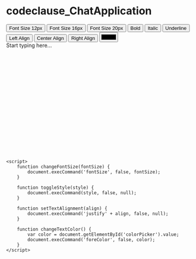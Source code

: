 # codeclause_ChatApplication
<!DOCTYPE html>
<html>
<head>
    <title>Text Editor</title>
    <style>
        #editor {
            width: 100%;
            height: 300px;
        }
    </style>
</head>
<body>
    <div>
        <button onclick="changeFontSize('12px')">Font Size 12px</button>
        <button onclick="changeFontSize('16px')">Font Size 16px</button>
        <button onclick="changeFontSize('20px')">Font Size 20px</button>
        <button onclick="toggleStyle('bold')">Bold</button>
        <button onclick="toggleStyle('italic')">Italic</button>
        <button onclick="toggleStyle('underline')">Underline</button>
        <button onclick="setTextAlignment('left')">Left Align</button>
        <button onclick="setTextAlignment('center')">Center Align</button>
        <button onclick="setTextAlignment('right')">Right Align</button>
        <input type="color" id="colorPicker" onchange="changeTextColor()">
    </div>
    <div id="editor" contenteditable="true">
        Start typing here...
    </div>

    <script>
        function changeFontSize(fontSize) {
            document.execCommand('fontSize', false, fontSize);
        }

        function toggleStyle(style) {
            document.execCommand(style, false, null);
        }

        function setTextAlignment(align) {
            document.execCommand('justify' + align, false, null);
        }

        function changeTextColor() {
            var color = document.getElementById('colorPicker').value;
            document.execCommand('foreColor', false, color);
        }
    </script>
</body>
</html>
